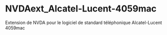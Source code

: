 # NVDAext_Alcatel-Lucent-4059mac
Extension de NVDA pour le logiciel de standard téléphonique Alcatel-Lucent 4059mac
